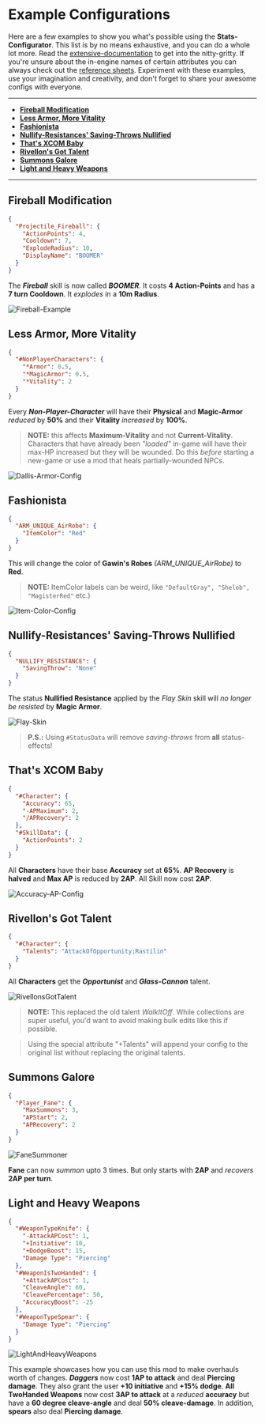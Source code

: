 # Example Configurations

Here are a few examples to show you what's possible using the **Stats-Configurator**. This list is by no means exhaustive, and you can do a whole lot more. Read the [extensive-documentation](Extensive-Documentation.md) to get into the nitty-gritty. If you're unsure about the in-engine names of certain attributes you can always check out the [reference sheets](Extensive-Documentation.md#References). Experiment with these examples, use your imagination and creativity, and don't forget to share your awesome configs with everyone.

---

- **[Fireball Modification](#Fireball-Modification)**
- **[Less Armor, More Vitality](#Less-Armor-More-Vitality)**
- **[Fashionista](#Fashionista)**
- **[Nullify-Resistances' Saving-Throws Nullified](#nullify-resistances-saving-throws-nullified)**
- **[That's XCOM Baby](#Thats-XCOM-Baby)**
- **[Rivellon's Got Talent](#rivellons-got-talent)**
- **[Summons Galore](#summons-galore)**
- **[Light and Heavy Weapons](#light-and-heavy-weapons)**

---

## Fireball Modification

```json
{
  "Projectile_Fireball": {
    "ActionPoints": 4,
    "Cooldown": 7,
    "ExplodeRadius": 10,
    "DisplayName": "BOOMER"
  }
}
```

The **_Fireball_** skill is now called **_BOOMER_**. It costs **4 Action-Points** and has a **7 turn Cooldown**. It _explodes_ in a **10m Radius**.

![Fireball-Example](https://imgur.com/Vc3NkF8.png)

## Less Armor, More Vitality

```json
{
  "#NonPlayerCharacters": {
    "*Armor": 0.5,
    "*MagicArmor": 0.5,
    "*Vitality": 2
  }
}
```

Every **_Non-Player-Character_** will have their **Physical** and **Magic-Armor** _reduced_ by **50%** and their **Vitality** _increased_ by **100%**.

> **NOTE:** this affects **Maximum-Vitality** and not **Current-Vitality**. Characters that have already been _"loaded"_ in-game will have their max-HP increased but they will be wounded. Do this _before_ starting a new-game or use a mod that heals partially-wounded NPCs.

![Dallis-Armor-Config](https://imgur.com/i6uw3Ky.png)

## Fashionista

```json
{
  "ARM_UNIQUE_AirRobe": {
    "ItemColor": "Red"
  }
}
```

This will change the color of **Gawin's Robes** _(ARM_UNIQUE_AirRobe)_ to **Red**.

> **NOTE:** ItemColor labels can be weird, like `"DefaultGray", "Shelob", "MagisterRed"` etc.)

![Item-Color-Config](https://imgur.com/hvb9DYM.png)

## Nullify-Resistances' Saving-Throws Nullified

```json
{
  "NULLIFY_RESISTANCE": {
    "SavingThrow": "None"
  }
}
```

The status **Nullified Resistance** applied by the _Flay Skin_ skill will _no longer be resisted_ by **Magic Armor**.

![Flay-Skin](https://i.imgur.com/zr4YcAO.png)

> **P.S.:** Using `#StatusData` will remove _saving-throws_ from **all** status-effects!

## That's XCOM Baby

```json
{
  "#Character": {
    "Accuracy": 65,
    "-APMaximum": 2,
    "/APRecovery": 2
  },
  "#SkillData": {
    "ActionPoints": 2
  }
}
```

All **Characters** have their base **Accuracy** set at **65%**. **AP Recovery** is **halved** and **Max AP** is reduced by **2AP**. All Skill now cost **2AP**.

![Accuracy-AP-Config](https://imgur.com/glX91qP.png)

## Rivellon's Got Talent

```json
{
  "#Character": {
    "Talents": "AttackOfOpportunity;Rastilin"
  }
}
```

All **Characters** get the **_Opportunist_** and **_Glass-Cannon_** talent.

![RivellonsGotTalent](https://imgur.com/XYIfDM2.png)

> **NOTE:** This replaced the old talent _WalkItOff_. While collections are super useful, you'd want to avoid making bulk edits like this if possible.

> Using the special attribute "+Talents" will append your config to the original list without replacing the original talents.

## Summons Galore

```json
{
  "Player_Fane": {
    "MaxSummons": 3,
    "APStart": 2,
    "APRecovery": 2
  }
}
```

![FaneSummoner](https://imgur.com/ujR8YjD.png)

**Fane** can now _summon_ upto 3 times. But only starts with **2AP** and _recovers_ **2AP per turn**.

## Light and Heavy Weapons

```json
{
  "#WeaponTypeKnife": {
    "-AttackAPCost": 1,
    "+Initiative": 10,
    "+DodgeBoost": 15,
    "Damage Type": "Piercing"
  },
  "#WeaponIsTwoHanded": {
    "+AttackAPCost": 1,
    "CleaveAngle": 60,
    "CleavePercentage": 50,
    "AccuracyBoost": -25
  },
  "#WeaponTypeSpear": {
    "Damage Type": "Piercing"
  }
}
```

![LightAndHeavyWeapons](https://imgur.com/u58ACuM.png)

This example showcases how you can use this mod to make overhauls worth of changes. **_Daggers_** now cost **1AP to attack** and deal **Piercing damage**. They also grant the user **+10 initiative** and **+15% dodge**. **All TwoHanded Weapons** now cost **3AP to attack** at a _reduced_ **accuracy** but have a **60 degree cleave-angle** and deal **50% cleave-damage**. In addition, **spears** also deal **Piercing damage**.
